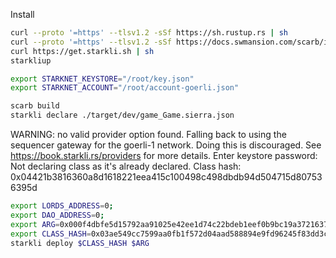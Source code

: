 Install
```bash
curl --proto '=https' --tlsv1.2 -sSf https://sh.rustup.rs | sh
curl --proto '=https' --tlsv1.2 -sSf https://docs.swmansion.com/scarb/install.sh | sh
curl https://get.starkli.sh | sh
starkliup
```

```bash
export STARKNET_KEYSTORE="/root/key.json"
export STARKNET_ACCOUNT="/root/account-goerli.json"
```

```bash
scarb build
starkli declare ./target/dev/game_Game.sierra.json
```

WARNING: no valid provider option found. Falling back to using the sequencer gateway for the goerli-1 network. Doing this is discouraged. See https://book.starkli.rs/providers for more details.
Enter keystore password:
Not declaring class as it's already declared. Class hash:
0x04421b3816360a8d1618221eea415c100498c498dbdb94d504715d807536395d

```bash
export LORDS_ADDRESS=0;
export DAO_ADDRESS=0;
export ARG=0x000f4dbfe5d15792aa91025e42ee1d74c22bdeb1eef0b9bc19a37216377290c1;
export CLASS_HASH=0x03ae549cc7599aa0fb1f572d04aad588894e9fd96245f83dd3ccd8c7c8ddc624;
starkli deploy $CLASS_HASH $ARG  

```